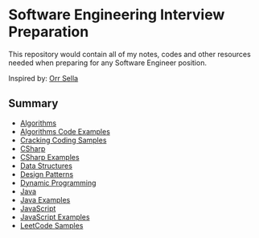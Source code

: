 # Software Engineering Interview Preparation

This repository would contain all of my notes, codes and other resources needed when preparing for any Software Engineer position.

Inspired by: [Orr Sella](https://github.com/orrsella)

## Summary
- [Algorithms](content/Algorithms.md)
- [Algorithms Code Examples](content/AlgorithmsExamples.md)
- [Cracking Coding Samples](content/CrackingCoding.md)
- [CSharp](content/Csharp.md)
- [CSharp Examples](content/CsharpExamples.md)
- [Data Structures](content/DataStructures.md)
- [Design Patterns](content/DesignPatterns.md)
- [Dynamic Programming](content/DynamicProgramming.md)
- [Java](content/Java.md)
- [Java Examples](content/JavaExamples.md)
- [JavaScript](content/JavaScript.md)
- [JavaScript Examples](content/JavaScriptExamples.md)
- [LeetCode Samples](content/LeetCode.md)
